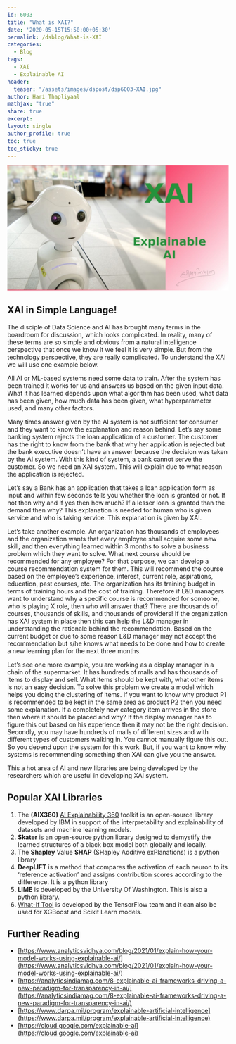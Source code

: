 ```yaml
---
id: 6003    
title: "What is XAI?"
date: '2020-05-15T15:50:00+05:30'
permalink: /dsblog/What-is-XAI
categories:
  - Blog
tags:
  - XAI
  - Explainable AI
header:
  teaser: "/assets/images/dspost/dsp6003-XAI.jpg"
author: Hari Thapliyaal   
mathjax: "true"
share: true
excerpt:   
layout: single   
author_profile: true   
toc: true   
toc_sticky: true
---
```


![XAI](/assets/images/dspost/dsp6003-XAI.jpg)   

## XAI in Simple Language!

The disciple of Data Science and AI has brought many terms in the boardroom for discussion, which looks complicated. In reality, many of these terms are so simple and obvious from a natural intelligence perspective that once we know it we feel it is very simple. But from the technology perspective, they are really complicated. To understand the XAI we will use one example below.

All AI or ML-based systems need some data to train. After the system has been trained it works for us and answers us based on the given input data. What it has learned depends upon what algorithm has been used, what data has been given, how much data has been given, what hyperparameter used, and many other factors.

Many times answer given by the AI system is not sufficient for consumer and they want to know the explanation and reason behind. Let’s say some banking system rejects the loan application of a customer. The customer has the right to know from the bank that why her application is rejected but the bank executive doesn’t have an answer because the decision was taken by the AI system. With this kind of system, a bank cannot serve the customer. So we need an XAI system. This will explain due to what reason the application is rejected.

Let’s say a Bank has an application that takes a loan application form as input and within few seconds tells you whether the loan is granted or not. If not then why and if yes then how much? If a lesser loan is granted than the demand then why? This explanation is needed for human who is given service and who is taking service. This explanation is given by XAI.

Let’s take another example. An organization has thousands of employees and the organization wants that every employee shall acquire some new skill, and then everything learned within 3 months to solve a business problem which they want to solve. What next course should be recommended for any employee? For that purpose, we can develop a course recommendation system for them. This will recommend the course based on the employee’s experience, interest, current role, aspirations, education, past courses, etc. The organization has its training budget in terms of training hours and the cost of training. Therefore if L&D managers want to understand why a specific course is recommended for someone, who is playing X role, then who will answer that? There are thousands of courses, thousands of skills, and thousands of providers! If the organization has XAI system in place then this can help the L&D manager in understanding the rationale behind the recommendation. Based on the current budget or due to some reason L&D manager may not accept the recommendation but s/he knows what needs to be done and how to create a new learning plan for the next three months.

Let’s see one more example, you are working as a display manager in a chain of the supermarket. It has hundreds of malls and has thousands of items to display and sell. What items should be kept with, what other items is not an easy decision. To solve this problem we create a model which helps you doing the clustering of items. If you want to know why product P1 is recommended to be kept in the same area as product P2 then you need some explanation. If a completely new category item arrives in the store then where it should be placed and why? If the display manager has to figure this out based on his experience then it may not be the right decision. Secondly, you may have hundreds of malls of different sizes and with different types of customers walking in. You cannot manually figure this out. So you depend upon the system for this work. But, if you want to know why systems is recommending something then XAI can give you the answer.

This a hot area of AI and new libraries are being developed by the researchers which are useful in developing XAI system.

## Popular XAI Libraries

1.  The **(AIX360)** [AI Explainability 360](https://github.com/IBM/AIX360) toolkit is an open-source library developed by IBM in support of the interpretability and explainability of datasets and machine learning models.
2.  **Skater** is an open-source python library designed to demystify the learned structures of a black box model both globally and locally.
3.  The **Shapley** Value **SHAP** (SHapley Additive exPlanations) is a python library
4.  **DeepLIFT** is a method that compares the activation of each neuron to its ‘reference activation’ and assigns contribution scores according to the difference. It is a python library
5.  **LIME** is developed by the University Of Washington. This is also a python library.
6.  [What-If Tool](https://pair-code.github.io/what-if-tool/) is developed by the TensorFlow team and it can also be used for XGBoost and Scikit Learn models.

## Further Reading

*   [https://www.analyticsvidhya.com/blog/2021/01/explain-how-your-model-works-using-explainable-ai/](https://www.analyticsvidhya.com/blog/2021/01/explain-how-your-model-works-using-explainable-ai/)
*   [https://analyticsindiamag.com/8-explainable-ai-frameworks-driving-a-new-paradigm-for-transparency-in-ai/](https://analyticsindiamag.com/8-explainable-ai-frameworks-driving-a-new-paradigm-for-transparency-in-ai/)
*   [https://www.darpa.mil/program/explainable-artificial-intelligence](https://www.darpa.mil/program/explainable-artificial-intelligence)
*   [https://cloud.google.com/explainable-ai](https://cloud.google.com/explainable-ai)












